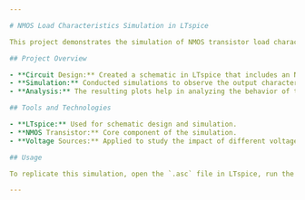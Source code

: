```yaml
---

# NMOS Load Characteristics Simulation in LTspice

This project demonstrates the simulation of NMOS transistor load characteristics using LTspice. The goal is to analyze the behavior of the NMOS transistor under different voltage conditions, which is critical for understanding its performance in various analog and digital circuit applications.

## Project Overview

- **Circuit Design:** Created a schematic in LTspice that includes an NMOS transistor and voltage sources configured to study the load characteristics.
- **Simulation:** Conducted simulations to observe the output characteristics of the NMOS, such as the drain current vs. drain-source voltage at different gate-source voltages.
- **Analysis:** The resulting plots help in analyzing the behavior of the NMOS transistor, aiding in the design of circuits that rely on precise transistor operation.

## Tools and Technologies

- **LTspice:** Used for schematic design and simulation.
- **NMOS Transistor:** Core component of the simulation.
- **Voltage Sources:** Applied to study the impact of different voltage levels on the transistor's performance.

## Usage

To replicate this simulation, open the `.asc` file in LTspice, run the simulation, and analyze the resulting plots.

---
```

